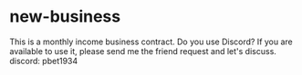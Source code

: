 # new-business
This is a monthly income business contract.
Do you use Discord?
If you are available to use it, please send me the friend request and let's discuss.
discord:
pbet1934
